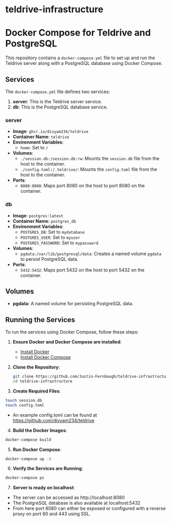 # teldrive-infrastructure
# Docker Compose for Teldrive and PostgreSQL

This repository contains a `docker-compose.yml` file to set up and run the Teldrive server along with a PostgreSQL database using Docker Compose.

## Services

The `docker-compose.yml` file defines two services:

1. **server**: This is the Teldrive server service.
2. **db**: This is the PostgreSQL database service.

### server

- **Image**: `ghcr.io/divyam234/teldrive`
- **Container Name**: `teldrive`
- **Environment Variables**:
  - `home`: Set to `/`
- **Volumes**:
  - `./session.db:/session.db:rw`: Mounts the `session.db` file from the host to the container.
  - `./config.toml:/.teldrive/`: Mounts the `config.toml` file from the host to the container.
- **Ports**:
  - `8080:8080`: Maps port 8080 on the host to port 8080 on the container.

### db

- **Image**: `postgres:latest`
- **Container Name**: `postgres_db`
- **Environment Variables**:
  - `POSTGRES_DB`: Set to `mydatabase`
  - `POSTGRES_USER`: Set to `myuser`
  - `POSTGRES_PASSWORD`: Set to `mypassword`
- **Volumes**:
  - `pgdata:/var/lib/postgresql/data`: Creates a named volume `pgdata` to persist PostgreSQL data.
- **Ports**:
  - `5432:5432`: Maps port 5432 on the host to port 5432 on the container.

## Volumes

- **pgdata**: A named volume for persisting PostgreSQL data.

## Running the Services

To run the services using Docker Compose, follow these steps:

1. **Ensure Docker and Docker Compose are installed**:

   - [Install Docker](https://docs.docker.com/get-docker/)
   - [Install Docker Compose](https://docs.docker.com/compose/install/)

2. **Clone the Repository**:

   ```bash
   git clone https://github.com/Justin-Fernbaugh/teldrive-infrastructure.git
   cd teldrive-infrastructure
   ```
3. **Create Required Files**:
  ```bash
  touch session.db
  touch config.toml
  ```
- An example config.toml can be found at https://github.com/divyam234/teldrive

4. **Build the Docker Images**:
  ```bash
  docker-compose build
  ```

5. **Run Docker Compose**:
  ```bash
  docker-compose up -d
  ```

6. **Verify the Services are Running**:
  ```bash
  docker-compose ps
  ```

7. **Server is ready on localhost**:
- The server can be accessed as http://localhost:8080
- The PostgreSQL database is also available at localhost:5432
- From here port 8080 can either be exposed or configured with a reverse proxy on port 80 and 443 using SSL.

